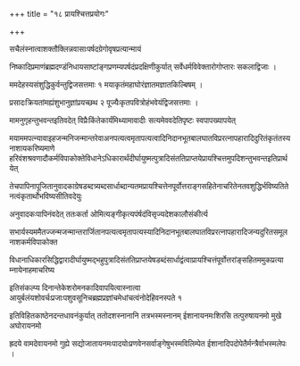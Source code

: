 +++
title = "१८ प्रायश्चित्तप्रयोगः"

+++

सचैलंस्नात्वाशक्तौक्लिन्नवासाःपर्षदग्रेगोवृषप्रत्यान्मायं

निष्कादिप्रमाणंब्रह्मदण्डंनिधायसाष्टांङ्गप्रणम्यपर्षदंप्रदक्षिणीकुर्यात् सर्वेधर्मविवेक्तारोगोप्तारः सकलाद्विजाः ।

ममदेहस्यसंशुद्धिकुर्वन्तुद्विजसत्तमाः १ मयाकृतंमहाघोरंज्ञातमज्ञातकिल्बिषम् ।

प्रसादःक्रियतांमह्यंशुभानुज्ञांप्रयच्छथ २ पूज्यैःकृतपवित्रोहंभवेयंद्विजसत्तमाः ।

मामनुगृहन्तुभवन्तइतिवदेत् विप्रैःकिंतेकार्यंमिथ्यामावादीः सत्यमेववदेतिपृष्टः स्वपापख्यापयेत्

मयाममपत्न्यावाइहजन्मनिजन्मान्तरेवाअनपत्यत्वमृतापत्यत्वादिनिदानभूतबालघातविप्ररत्नापहारादिदुरितंकृतंतस्यनाशायकरिष्यमाणे
हरिवंशश्रवणादौकर्मविपाकोक्तेविधानेऽधिकारार्थंदीर्घायुष्मत्पुत्रादिसंततिप्राप्तयेप्रायश्चित्तमुपदिशन्तुभवन्तइतिप्रार्थयेत्

तेचपापिनापूजितानुवादकाग्रेषडब्दत्र्यब्दसार्धाब्दान्यतमप्रायश्चित्तेनपूर्वोत्तराङ्गसहितेनाचरितेनतवशुद्धिर्भविष्यतितेनत्वंकृतार्थोभविष्यसीतिवदेयुः

अनुवादकःपापिनंवदेत् ततःकर्ता ओमित्यङ्गीकृत्यपंर्षदंविसृज्यदेशकालौसंकीर्त्य

सभार्यस्यममैतज्जन्मजन्मान्तरार्जितानपत्यत्वमृतापत्यस्यादिनिदानभूतबालघातविप्ररत्नापहारादिजन्यदुरितसमूलनाशकर्मविपाकोक्त

विधानाधिकारसिद्धिद्वारादीर्घायुष्मद्भहुपुत्रादिसंततिप्राप्तयेषडब्दंसार्धाद्वंत्वाप्रायश्चित्तंपूर्वोत्तरांङ्‌सहितममुकप्रत्याम्नायेनाहमाचरिष्य

इतिसंकल्प्य दिनान्तेकेशरोमनकादिवापयित्वास्नात्वा आयुर्बलंयशोवर्चःप्रजाःपशुवसूनिचब्रह्मप्रज्ञांचमेधांचत्वंनोदेहिवनस्पते १

इतिविहितकाष्ठेनदन्तधावनंकुर्यात् ततोदशस्नानानि तत्रभस्मस्नानम् ईशानायनमःशिरसि तत्पुरुषायनमो मुखे अघोरायनमो

ह्रदये वामदेवायनमो गुह्ये सद्योजातायनमःपादयोःप्रणवेनसर्वाङ्गेषुभस्मविलिम्पेत ईशानादिपदोपेतैर्मन्त्रैर्वाभस्मलेपः ।
